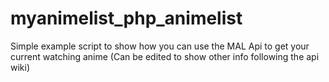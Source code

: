 # myanimelist_php_animelist
Simple example script to show how you can use the MAL Api to get your current watching anime (Can be edited to show other info following the api wiki)
